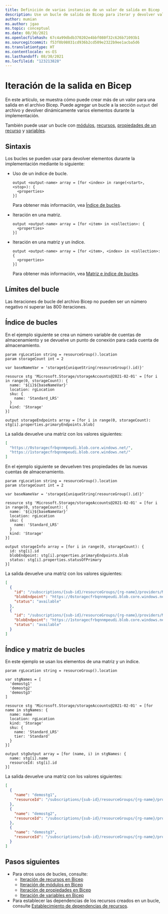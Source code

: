 ```yaml
---
title: Definición de varias instancias de un valor de salida en Bicep
description: Use un bucle de salida de Bicep para iterar y devolver valores de implementación.
author: mumian
ms.author: jgao
ms.topic: conceptual
ms.date: 08/30/2021
ms.openlocfilehash: 67c4a99dbdb370202e4bbf080f32c626b71093b1
ms.sourcegitcommit: f53f0b98031cd936b2cd509e2322b9ee1acba5d6
ms.translationtype: HT
ms.contentlocale: es-ES
ms.lasthandoff: 08/30/2021
ms.locfileid: "123213828"
---
```

# <a name="output-iteration-in-bicep"></a>Iteración de la salida en Bicep

En este artículo, se muestra cómo puede crear más de un valor para una salida en el archivo Bicep. Puede agregar un bucle a la sección `output` del archivo y devolver dinámicamente varios elementos durante la implementación.

También puede usar un bucle con [módulos](loop-modules.md), [recursos](loop-resources.md), [propiedades de un recurso](loop-properties.md) y [variables](loop-variables.md).

## <a name="syntax"></a>Sintaxis

Los bucles se pueden usar para devolver elementos durante la implementación mediante lo siguiente:

- Uso de un índice de bucle.

  ```bicep
  output <output-name> array = [for <index> in range(<start>, <stop>): {
    <properties>
  }]
  ```

  Para obtener más información, vea [Índice de bucles](#loop-index).

- Iteración en una matriz.

  ```bicep
  output <output-name> array = [for <item> in <collection>: {
    <properties>
  }]

  ```

- Iteración en una matriz y un índice.

  ```bicep
  output <output-name> array = [for <item>, <index> in <collection>: {
    <properties>
  }]
  ```

  Para obtener más información, vea [Matriz e índice de bucles](#loop-array-and-index).

## <a name="loop-limits"></a>Límites del bucle

Las iteraciones de bucle del archivo Bicep no pueden ser un número negativo ni superar las 800 iteraciones. 

## <a name="loop-index"></a>Índice de bucles

En el ejemplo siguiente se crea un número variable de cuentas de almacenamiento y se devuelve un punto de conexión para cada cuenta de almacenamiento.

```bicep
param rgLocation string = resourceGroup().location
param storageCount int = 2

var baseNameVar = 'storage${uniqueString(resourceGroup().id)}'

resource stg 'Microsoft.Storage/storageAccounts@2021-02-01' = [for i in range(0, storageCount): {
  name: '${i}${baseNameVar}'
  location: rgLocation
  sku: {
    name: 'Standard_LRS'
  }
  kind: 'Storage'
}]

output storageEndpoints array = [for i in range(0, storageCount): stg[i].properties.primaryEndpoints.blob]
```

La salida devuelve una matriz con los valores siguientes:

```json
[
  "https://0storagecfrbqnnmpeudi.blob.core.windows.net/",
  "https://1storagecfrbqnnmpeudi.blob.core.windows.net/"
]
```

En el ejemplo siguiente se devuelven tres propiedades de las nuevas cuentas de almacenamiento.

```bicep
param rgLocation string = resourceGroup().location
param storageCount int = 2

var baseNameVar = 'storage${uniqueString(resourceGroup().id)}'

resource stg 'Microsoft.Storage/storageAccounts@2021-02-01' = [for i in range(0, storageCount): {
  name: '${i}${baseNameVar}'
  location: rgLocation
  sku: {
    name: 'Standard_LRS'
  }
  kind: 'Storage'
}]

output storageInfo array = [for i in range(0, storageCount): {
  id: stg[i].id
  blobEndpoint: stg[i].properties.primaryEndpoints.blob
  status: stg[i].properties.statusOfPrimary
}]
```

La salida devuelve una matriz con los valores siguientes:

```json
[
  {
    "id": "/subscriptions/{sub-id}/resourceGroups/{rg-name}/providers/Microsoft.Storage/storageAccounts/0storagecfrbqnnmpeudi",
    "blobEndpoint": "https://0storagecfrbqnnmpeudi.blob.core.windows.net/",
    "status": "available"
  },
  {
    "id": "/subscriptions/{sub-id}/resourceGroups/{rg-name}/providers/Microsoft.Storage/storageAccounts/1storagecfrbqnnmpeudi",
    "blobEndpoint": "https://1storagecfrbqnnmpeudi.blob.core.windows.net/",
    "status": "available"
  }
]
```

## <a name="loop-array-and-index"></a>Índice y matriz de bucles

En este ejemplo se usan los elementos de una matriz y un índice.

```bicep
param rgLocation string = resourceGroup().location

var stgNames = [
  'demostg1'
  'demostg2'
  'demostg3'
]

resource stg 'Microsoft.Storage/storageAccounts@2021-02-01' = [for name in stgNames: {
  name: name
  location: rgLocation
  kind: 'Storage'
  sku: {
    name: 'Standard_LRS'
    tier: 'Standard'
  }
}]

output stgOutput array = [for (name, i) in stgNames: {
  name: stg[i].name
  resourceId: stg[i].id
}]
```

La salida devuelve una matriz con los valores siguientes:

```json
[
  {
    "name": "demostg1",
    "resourceId": "/subscriptions/{sub-id}/resourceGroups/{rg-name}/providers/Microsoft.Storage/storageAccounts/demostg1"
  },
  {
    "name": "demostg2",
    "resourceId": "/subscriptions/{sub-id}/resourceGroups/{rg-name}/providers/Microsoft.Storage/storageAccounts/demostg2"
  },
  {
    "name": "demostg3",
    "resourceId": "/subscriptions/{sub-id}/resourceGroups/{rg-name}/providers/Microsoft.Storage/storageAccounts/demostg3"
  }
]
```

## <a name="next-steps"></a>Pasos siguientes

- Para otros usos de bucles, consulte:
  - [Iteración de recursos en Bicep](loop-resources.md)
  - [Iteración de módulos en Bicep](loop-modules.md)
  - [Iteración de propiedades en Bicep](loop-properties.md)
  - [Iteración de variables en Bicep](loop-variables.md)
- Para establecer las dependencias de los recursos creados en un bucle, consulte [Establecimiento de dependencias de recursos](./resource-declaration.md#set-resource-dependencies).

